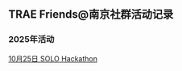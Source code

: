 ## TRAE Friends@南京社群活动记录

### 2025年活动

[10月25日 SOLO Hackathon](2025%E6%B4%BB%E5%8A%A8%E8%AE%B0%E5%BD%95/20251025%40SOLO%20Hackathon.md)